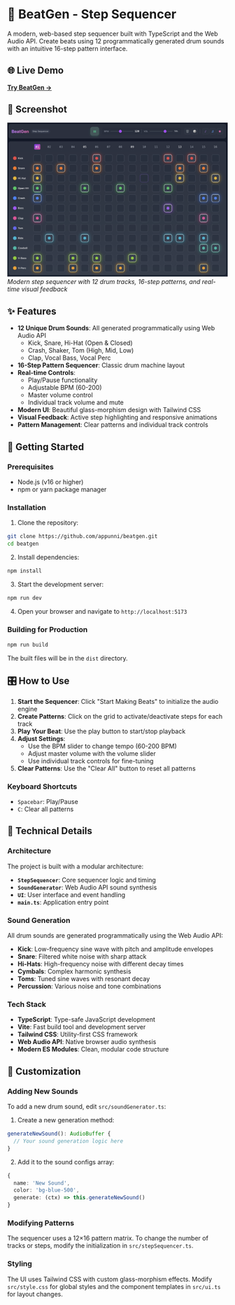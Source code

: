 # 🎵 BeatGen - Step Sequencer

A modern, web-based step sequencer built with TypeScript and the Web Audio API. Create beats using 12 programmatically generated drum sounds with an intuitive 16-step pattern interface.

## 🌐 Live Demo

**[Try BeatGen →](https://appunni.github.io/beatgen/)**

## 📸 Screenshot

![BeatGen Step Sequencer Interface](./assets/beatgen-screenshot.png)
*Modern step sequencer with 12 drum tracks, 16-step patterns, and real-time visual feedback*

## ✨ Features

- **12 Unique Drum Sounds**: All generated programmatically using Web Audio API
  - Kick, Snare, Hi-Hat (Open & Closed)
  - Crash, Shaker, Tom (High, Mid, Low)
  - Clap, Vocal Bass, Vocal Perc
- **16-Step Pattern Sequencer**: Classic drum machine layout
- **Real-time Controls**: 
  - Play/Pause functionality
  - Adjustable BPM (60-200)
  - Master volume control
  - Individual track volume and mute
- **Modern UI**: Beautiful glass-morphism design with Tailwind CSS
- **Visual Feedback**: Active step highlighting and responsive animations
- **Pattern Management**: Clear patterns and individual track controls

## 🚀 Getting Started

### Prerequisites

- Node.js (v16 or higher)
- npm or yarn package manager

### Installation

1. Clone the repository:
```bash
git clone https://github.com/appunni/beatgen.git
cd beatgen
```

2. Install dependencies:
```bash
npm install
```

3. Start the development server:
```bash
npm run dev
```

4. Open your browser and navigate to `http://localhost:5173`

### Building for Production

```bash
npm run build
```

The built files will be in the `dist` directory.

## 🎛️ How to Use

1. **Start the Sequencer**: Click "Start Making Beats" to initialize the audio engine
2. **Create Patterns**: Click on the grid to activate/deactivate steps for each track
3. **Play Your Beat**: Use the play button to start/stop playback
4. **Adjust Settings**:
   - Use the BPM slider to change tempo (60-200 BPM)
   - Adjust master volume with the volume slider
   - Use individual track controls for fine-tuning
5. **Clear Patterns**: Use the "Clear All" button to reset all patterns

### Keyboard Shortcuts

- `Spacebar`: Play/Pause
- `C`: Clear all patterns

## 🔧 Technical Details

### Architecture

The project is built with a modular architecture:

- **`StepSequencer`**: Core sequencer logic and timing
- **`SoundGenerator`**: Web Audio API sound synthesis
- **`UI`**: User interface and event handling
- **`main.ts`**: Application entry point

### Sound Generation

All drum sounds are generated programmatically using the Web Audio API:

- **Kick**: Low-frequency sine wave with pitch and amplitude envelopes
- **Snare**: Filtered white noise with sharp attack
- **Hi-Hats**: High-frequency noise with different decay times
- **Cymbals**: Complex harmonic synthesis
- **Toms**: Tuned sine waves with resonant decay
- **Percussion**: Various noise and tone combinations

### Tech Stack

- **TypeScript**: Type-safe JavaScript development
- **Vite**: Fast build tool and development server
- **Tailwind CSS**: Utility-first CSS framework
- **Web Audio API**: Native browser audio synthesis
- **Modern ES Modules**: Clean, modular code structure

## 🎨 Customization

### Adding New Sounds

To add a new drum sound, edit `src/soundGenerator.ts`:

1. Create a new generation method:
```typescript
generateNewSound(): AudioBuffer {
  // Your sound generation logic here
}
```

2. Add it to the sound configs array:
```typescript
{
  name: 'New Sound',
  color: 'bg-blue-500',
  generate: (ctx) => this.generateNewSound()
}
```

### Modifying Patterns

The sequencer uses a 12×16 pattern matrix. To change the number of tracks or steps, modify the initialization in `src/stepSequencer.ts`.

### Styling

The UI uses Tailwind CSS with custom glass-morphism effects. Modify `src/style.css` for global styles and the component templates in `src/ui.ts` for layout changes.
